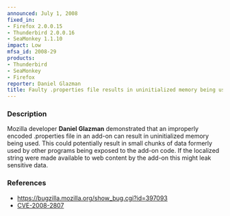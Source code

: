 ```yaml
---
announced: July 1, 2008
fixed_in:
- Firefox 2.0.0.15
- Thunderbird 2.0.0.16
- SeaMonkey 1.1.10
impact: Low
mfsa_id: 2008-29
products:
- Thunderbird
- SeaMonkey
- Firefox
reporter: Daniel Glazman
title: Faulty .properties file results in uninitialized memory being used
---
```


<h3>Description</h3>

<p>Mozilla developer <strong>Daniel Glazman</strong> demonstrated that
an improperly encoded .properties file in an add-on can result in
uninitialized memory being used.  This could potentially result in
small chunks of data formerly used by other programs being exposed
to the add-on code. If the localized string were made available to
web content by the add-on this might leak sensitive data.</p>

<h3>References</h3>

<ul>
  <li><a href="https://bugzilla.mozilla.org/show_bug.cgi?id=397093">https://bugzilla.mozilla.org/show_bug.cgi?id=397093</a></li>
  <li><a class="ex-ref" href="http://cve.mitre.org/cgi-bin/cvename.cgi?name=CVE-2008-2807">CVE-2008-2807</a></li>

</ul>



